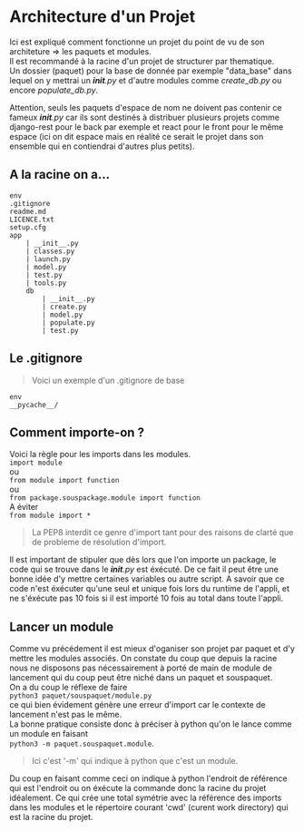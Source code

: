 # Architecture d'un Projet

Ici est expliqué comment fonctionne un projet du point de vu de son architeture => les paquets et modules.  
Il est recommandé à la racine d'un projet de structurer par thematique.  
Un dossier (paquet) pour la base de donnée par exemple "data_base" dans lequel on y mettrai un *__init__.py* et d'autre modules comme *create_db.py* ou encore *populate_db.py*.  

Attention, seuls les paquets d'espace de nom ne doivent pas contenir ce fameux *__init__.py* car ils sont destinés à distribuer plusieurs projets comme django-rest pour le back par exemple et react pour le front pour le même espace (ici on dit espace mais en réalité ce serait le projet dans son ensemble qui en contiendrai d'autres plus petits).

## A la racine on a...

    env
    .gitignore
    readme.md
    LICENCE.txt
    setup.cfg
    app
        | __init__.py
        | classes.py
        | launch.py
        | model.py
        | test.py
        | tools.py
        db
            | __init__.py
            | create.py
            | model.py
            | populate.py
            | test.py

## Le .gitignore
> Voici un exemple d'un .gitignore de base

    env
    __pycache__/

## Comment importe-on ?

Voici la règle pour les imports dans les modules.  
`import module`  
ou  
`from module import function`  
ou  
`from package.souspackage.module import function`  
A éviter  
`from module import *`  
> La PEP8 interdit ce genre d'import tant pour des raisons de clarté que de probleme de résolution d'import.

Il est important de stipuler que dès lors que l'on importe un package, le code qui se trouve dans le *__init__.py* est éxécuté. De ce fait il peut être une bonne idée d'y mettre certaines variables ou autre script. A savoir que ce code n'est éxécuter qu'une seul et unique fois lors du runtime de l'appli, et ne s'éxécute pas 10 fois si il est importé 10 fois au total dans toute l'appli.

## Lancer un module

Comme vu précédement il est mieux d'oganiser son projet par paquet et d'y mettre les modules associés. On constate du coup que depuis la racine nous ne disposons pas nécessairement à porté de main de module de lancement qui du coup peut être niché dans un paquet et souspaquet.  
On a du coup le réflexe de faire  
`python3 paquet/souspaquet/module.py`  
ce qui bien évidement génère une erreur d'import car le contexte de lancement n'est pas le même.  
La bonne pratique consiste donc à préciser à python qu'on le lance comme un module en faisant  
`python3 -m paquet.souspaquet.module`.  
>Ici c'est '-m' qui indique à python que c'est un module.

Du coup en faisant comme ceci on indique à python l'endroit de référence qui est l'endroit ou on éxécute la commande donc la racine du projet idéalement. Ce qui crée une total symétrie avec la référence des imports dans les modules et le répertoire courant 'cwd' (curent work directory) qui est la racine du projet.